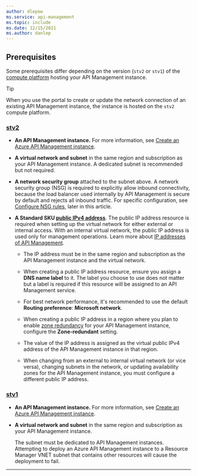 ```yaml
---
author: dlepow
ms.service: api-management
ms.topic: include
ms.date: 12/15/2021
ms.author: danlep
---
```


## Prerequisites

Some prerequisites differ depending on the version (`stv2` or `stv1`) of the [compute platform](../articles/api-management/compute-infrastructure.md) hosting your API Management instance.

> [!TIP]
> When you use the portal to create or update the network connection of an existing API Management instance, the instance is hosted on the `stv2` compute platform.

### [stv2](#tab/stv2)

+ **An API Management instance.** For more information, see [Create an Azure API Management instance](../articles/api-management/get-started-create-service-instance.md).

* **A virtual network and subnet** in the same region and subscription as your API Management instance. A dedicated subnet is recommended but not required.

* **A network security group** attached to the subnet above. A network security group (NSG) is required to explicitly allow inbound connectivity, because the load balancer used internally by API Management is secure by default and rejects all inbound traffic. For specific configuration, see [Configure NSG rules](#configure-nsg-rules), later in this article.

* **A Standard SKU [public IPv4 address](../articles/virtual-network/ip-services/public-ip-addresses.md#sku)**. The public IP address resource is required when setting up the virtual network for either external or internal access. With an internal virtual network, the public IP address is used only for management operations. Learn more about [IP addresses of API Management](../articles/api-management/api-management-howto-ip-addresses.md).

  * The IP address must be in the same region and subscription as the API Management instance and the virtual network.

  * When creating a public IP address resource, ensure you assign a **DNS name label** to it. The label you choose to use does not matter but a label is required if this resource will be assigned to an API Management service.

  * For best network performance, it's recommended to use the default **Routing preference**: **Microsoft network**.  

  * When creating a public IP address in a region where you plan to enable [zone redundancy](../articles/reliability/migrate-api-mgt.md) for your API Management instance, configure the **Zone-redundant** setting.

  * The value of the IP address is assigned as the virtual public IPv4 address of the API Management instance in that region. 

  * When changing from an external to internal virtual network (or vice versa), changing subnets in the network, or updating availability zones for the API Management instance, you must configure a different public IP address.

### [stv1](#tab/stv1)

+ **An API Management instance.** For more information, see [Create an Azure API Management instance](../articles/api-management/get-started-create-service-instance.md).

* **A virtual network and subnet** in the same region and subscription as your API Management instance.

    The subnet must be dedicated to API Management instances. Attempting to deploy an Azure API Management instance to a Resource Manager VNET subnet that contains other resources will cause the deployment to fail.

---
